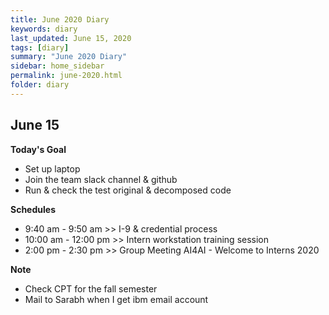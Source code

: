 ```yaml
---
title: June 2020 Diary
keywords: diary
last_updated: June 15, 2020
tags: [diary]
summary: "June 2020 Diary"
sidebar: home_sidebar
permalink: june-2020.html
folder: diary
---
```


## June 15

**Today's Goal**

- Set up laptop
- Join the team slack channel & github
- Run & check the test original & decomposed code

**Schedules**

- 9:40 am - 9:50 am >> I-9 & credential process
- 10:00 am - 12:00 pm >> Intern workstation training session
- 2:00 pm - 2:30 pm >> Group Meeting AI4AI - Welcome to Interns 2020

**Note**

- Check CPT for the fall semester
- Mail to Sarabh when I get ibm email account